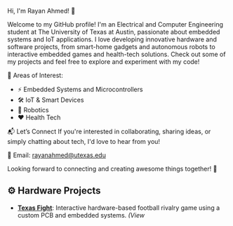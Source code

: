 Hi, I'm Rayan Ahmed! 👋

Welcome to my GitHub profile! I'm an Electrical and Computer Engineering student at The University of Texas at Austin, passionate about embedded systems and IoT applications. I love developing innovative hardware and software projects, from smart-home gadgets and autonomous robots to interactive embedded games and health-tech solutions. Check out some of my projects and feel free to explore and experiment with my code!

📌 Areas of Interest:
- ⚡ Embedded Systems and Microcontrollers
- 🛠️ IoT & Smart Devices
- 🤖 Robotics
- ❤️ Health Tech

📬 Let’s Connect
If you're interested in collaborating, sharing ideas, or simply chatting about tech, I'd love to hear from you!

📧 Email: rayanahmed@utexas.edu

Looking forward to connecting and creating awesome things together! 🚀

## ⚙️ Hardware Projects

- [**Texas Fight**](https://github.com/users/rayanahmed3638/projects/5): Interactive hardware-based football rivalry game using a custom PCB and embedded systems. *(View*



<!--
**rayanahmed3638/rayanahmed3638** is a ✨ _special_ ✨ repository because its `README.md` (this file) appears on your GitHub profile.

Here are some ideas to get you started:

- 🔭 I’m currently working on ...
- 🌱 I’m currently learning ...
- 👯 I’m looking to collaborate on ...
- 🤔 I’m looking for help with ...
- 💬 Ask me about ...
- 📫 How to reach me: ...
- 😄 Pronouns: ...
- ⚡ Fun fact: ...
-->
